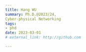 ```yaml
---
title: Hang WU
summary: Ph.D.@2023/24, 
Cyber-physical Networking
tags:
- phd
date: 2023-03-01
# external_link: http://github.com

---
```

